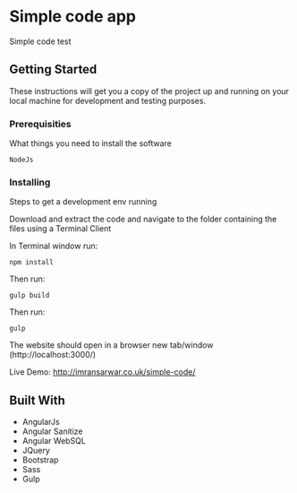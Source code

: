 # Simple code app

Simple code test

## Getting Started

These instructions will get you a copy of the project up and running on your local machine for development and testing purposes.

### Prerequisities

What things you need to install the software

```
NodeJs
```

### Installing

Steps to get a development env running

Download and extract the code and navigate to the folder containing the files using a Terminal Client

In Terminal window run: 

```
npm install
```
Then run:
```
gulp build
```
Then run:
```
gulp
```

The website should open in a browser new tab/window (http://localhost:3000/)

Live Demo: http://imransarwar.co.uk/simple-code/

## Built With

* AngularJs
* Angular Sanitize
* Angular WebSQL
* JQuery
* Bootstrap
* Sass
* Gulp
